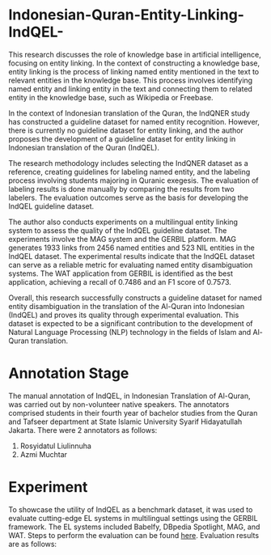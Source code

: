 # Indonesian-Quran-Entity-Linking-IndQEL-

This research discusses the role of knowledge base in artificial intelligence, focusing on entity linking. In the context of constructing a knowledge base, entity linking is the process of linking named entity mentioned in the text to relevant entities in the knowledge base. This process involves identifying named entity and linking entity in the text and connecting them to related entity in the knowledge base, such as Wikipedia or Freebase.

In the context of Indonesian translation of the Quran, the IndQNER study has constructed a guideline dataset for named entity recognition. However, there is currently no guideline dataset for entity linking, and the author proposes the development of a guideline dataset for entity linking in Indonesian translation of the Quran (IndQEL).

The research methodology includes selecting the IndQNER dataset as a reference, creating guidelines for labeling named entity, and the labeling process involving students majoring in Quranic exegesis. The evaluation of labeling results is done manually by comparing the results from two labelers. The evaluation outcomes serve as the basis for developing the IndQEL guideline dataset.

The author also conducts experiments on a multilingual entity linking system to assess the quality of the IndQEL guideline dataset. The experiments involve the MAG system and the GERBIL platform. MAG generates 1933 links from 2456 named entities and 523 NIL entities in the IndQEL dataset. The experimental results indicate that the IndQEL dataset can serve as a reliable metric for evaluating named entity disambiguation systems. The WAT application from GERBIL is identified as the best application, achieving a recall of 0.7486 and an F1 score of 0.7573.

Overall, this research successfully constructs a guideline dataset for named entity disambiguation in the translation of the Al-Quran into Indonesian (IndQEL) and proves its quality through experimental evaluation. This dataset is expected to be a significant contribution to the development of Natural Language Processing (NLP) technology in the fields of Islam and Al-Quran translation.

# Annotation Stage

The manual annotation of IndQEL, in Indonesian Translation of Al-Quran, was carried out by non-volunteer native speakers. The annotators comprised students in their fourth year of bachelor studies from the Quran and Tafseer department at State Islamic University Syarif Hidayatullah Jakarta. There were 2 annotators as follows:

1. Rosyidatul Liulinnuha
2. Azmi Muchtar

# Experiment

To showcase the utility of IndQEL as a benchmark dataset, it was used to evaluate cutting-edge EL systems in multilingual settings using the GERBIL framework. The EL systems included Babelfy, DBpedia Spotlight, MAG, and WAT. Steps to perform the evaluation can be found <a href="https://github.com/dice-group/gerbil/wiki/How-to-setup-GERBIL">here</a>. Evaluation results are as follows:
